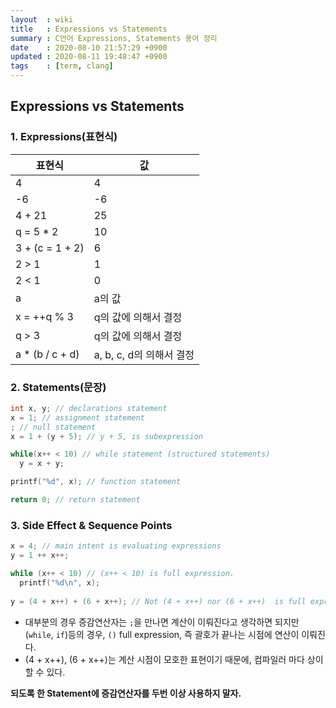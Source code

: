 ```yaml
---
layout  : wiki
title   : Expressions vs Statements
summary : C언어 Expressions, Statements 용어 정리
date    : 2020-08-10 21:57:29 +0900
updated : 2020-08-11 19:48:47 +0900
tags    : [term, clang]
---
```


## Expressions vs Statements

### 1. Expressions(표현식)

| 표현식          | 값                       |
|-----------------|--------------------------|
| 4               | 4                        |
| -6              | -6                       |
| 4 + 21          | 25                       |
| q = 5 * 2       | 10                       |
| 3 + (c = 1 + 2) | 6                        |
| 2 > 1           | 1                        |
| 2 < 1           | 0                        |
| a               | a의 값                   |
| x = ++q % 3     | q의 값에 의해서 결정     |
| q > 3           | q의 값에 의해서 결정     |
| a * (b / c + d) | a, b, c, d의 의해서 결정 |

### 2. Statements(문장)
```c
int x, y; // declarations statement
x = 1; // assignment statement
; // null statement
x = 1 + (y + 5); // y + 5, is subexpression

while(x++ < 10) // while statement (structured statements)
  y = x + y;

printf("%d", x); // function statement

return 0; // return statement
```

### 3. Side Effect & Sequence Points

```c
x = 4; // main intent is evaluating expressions
y = 1 ++ x++;

while (x++ < 10) // (x++ < 10) is full expression.
  printf("%d\n", x);
  
y = (4 + x++) + (6 + x++); // Not (4 + x++) nor (6 + x++)  is full expression.
```

* 대부분의 경우 증감연산자는 `;`을 만나면 계산이 이뤄진다고 생각하면 되지만 (`while`, `if`)등의 경우,
`()` full expression, 즉 괄호가 끝나는 시점에 연산이 이뤄진다.
* (4 + x++), (6 + x++)는 계산 시점이 모호한 표현이기 때문에, 컴파일러 마다 상이 할 수 있다.


**되도록 한 Statement에 증감연산자를 두번 이상 사용하지 말자.**
